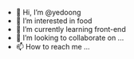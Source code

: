 - 👋 Hi, I’m @yedoong
- 👀 I’m interested in food
- 🌱 I’m currently learning front-end
- 💞️ I’m looking to collaborate on ...
- 📫 How to reach me ...

<!---
yedoong/yedoong is a ✨ special ✨ repository because its `README.md` (this file) appears on your GitHub profile.
You can click the Preview link to take a look at your changes.
--->
